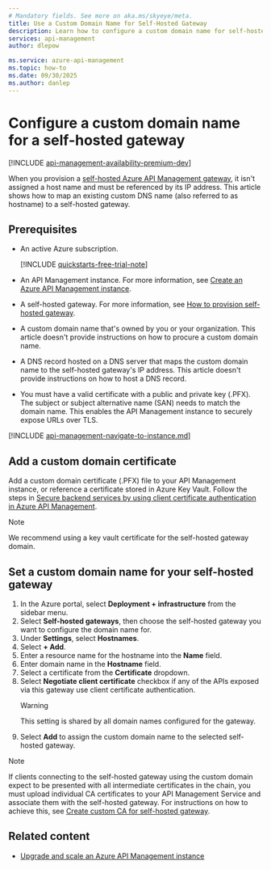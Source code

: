 ```yaml
---
# Mandatory fields. See more on aka.ms/skyeye/meta.
title: Use a Custom Domain Name for Self-Hosted Gateway
description: Learn how to configure a custom domain name for self-hosted Azure API Management gateway.
services: api-management
author: dlepow

ms.service: azure-api-management
ms.topic: how-to
ms.date: 09/30/2025
ms.author: danlep
---
```


# Configure a custom domain name for a self-hosted gateway

[!INCLUDE [api-management-availability-premium-dev](../../includes/api-management-availability-premium-dev.md)]

When you provision a [self-hosted Azure API Management gateway](self-hosted-gateway-overview.md), it isn't assigned a host name and must be referenced by its IP address. This article shows how to map an existing custom DNS name (also referred to as hostname) to a self-hosted gateway.

## Prerequisites

- An active Azure subscription.

    [!INCLUDE [quickstarts-free-trial-note](~/reusable-content/ce-skilling/azure/includes/quickstarts-free-trial-note.md)]

- An API Management instance. For more information, see [Create an Azure API Management instance](get-started-create-service-instance.md).
- A self-hosted gateway. For more information, see [How to provision self-hosted gateway](api-management-howto-provision-self-hosted-gateway.md).
- A custom domain name that's owned by you or your organization. This article doesn't provide instructions on how to procure a custom domain name.
- A DNS record hosted on a DNS server that maps the custom domain name to the self-hosted gateway's IP address. This article doesn't provide instructions on how to host a DNS record.
- You must have a valid certificate with a public and private key (.PFX). The subject or subject alternative name (SAN) needs to match the domain name. This enables the API Management instance to securely expose URLs over TLS.

[!INCLUDE [api-management-navigate-to-instance.md](../../includes/api-management-navigate-to-instance.md)]

## Add a custom domain certificate

Add a custom domain certificate (.PFX) file to your API Management instance, or reference a certificate stored in Azure Key Vault. Follow the steps in [Secure backend services by using client certificate authentication in Azure API Management](api-management-howto-mutual-certificates.md).

> [!NOTE]
> We recommend using a key vault certificate for the self-hosted gateway domain.

## Set a custom domain name for your self-hosted gateway

1. In the Azure portal, select **Deployment + infrastructure** from the sidebar menu.
1. Select **Self-hosted gateways**, then choose the self-hosted gateway you want to configure the domain name for.
1. Under **Settings**, select **Hostnames**.
1. Select **+ Add**.
1. Enter a resource name for the hostname into the **Name** field.
1. Enter domain name in the **Hostname** field.
1. Select a certificate from the **Certificate** dropdown.
1. Select **Negotiate client certificate** checkbox if any of the APIs exposed via this gateway use client certificate authentication.
    > [!WARNING]
    > This setting is shared by all domain names configured for the gateway.
1. Select **Add** to assign the custom domain name to the selected self-hosted gateway.

> [!NOTE]
> If clients connecting to the self-hosted gateway using the custom domain expect to be presented with all intermediate certificates in the chain, you must upload individual CA certificates to your API Management Service and associate them with the self-hosted gateway. For instructions on how to achieve this, see [Create custom CA for self-hosted gateway](api-management-howto-ca-certificates.md#create-custom-ca-for-a-self-hosted-gateway).

## Related content

- [Upgrade and scale an Azure API Management instance](upgrade-and-scale.md)
